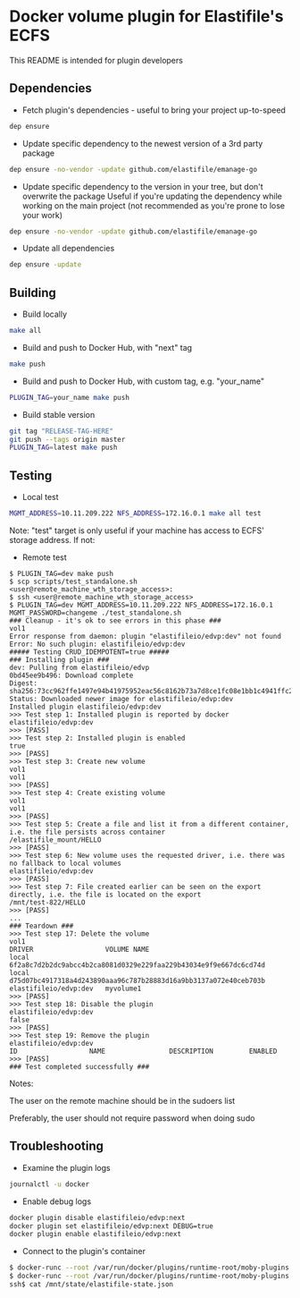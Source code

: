 # Docker volume plugin for Elastifile's ECFS

This README is intended for plugin developers

## Dependencies

* Fetch plugin's dependencies - useful to bring your project up-to-speed
```bash
dep ensure
```

* Update specific dependency to the newest version of a 3rd party package
```bash
dep ensure -no-vendor -update github.com/elastifile/emanage-go
```

* Update specific dependency to the version in your tree, but don't overwrite the package
Useful if you're updating the dependency while working on the main project (not recommended as you're prone to lose your work)
```bash
dep ensure -no-vendor -update github.com/elastifile/emanage-go
```

* Update all dependencies
```bash
dep ensure -update
```

## Building

* Build locally
```bash
make all
```

* Build and push to Docker Hub, with "next" tag
```bash
make push
```

* Build and push to Docker Hub, with custom tag, e.g. "your_name"
```bash
PLUGIN_TAG=your_name make push
```

* Build stable version
```bash
git tag "RELEASE-TAG-HERE"
git push --tags origin master
PLUGIN_TAG=latest make push
```

## Testing
* Local test
```bash
MGMT_ADDRESS=10.11.209.222 NFS_ADDRESS=172.16.0.1 make all test
```
Note: "test" target is only useful if your machine has access to ECFS' storage address. If not:

* Remote test
```
$ PLUGIN_TAG=dev make push
$ scp scripts/test_standalone.sh <user@remote_machine_wth_storage_access>:
$ ssh <user@remote_machine_wth_storage_access>
$ PLUGIN_TAG=dev MGMT_ADDRESS=10.11.209.222 NFS_ADDRESS=172.16.0.1 MGMT_PASSWORD=changeme ./test_standalone.sh 
### Cleanup - it's ok to see errors in this phase ###
vol1
Error response from daemon: plugin "elastifileio/edvp:dev" not found
Error: No such plugin: elastifileio/edvp:dev
##### Testing CRUD_IDEMPOTENT=true #####
### Installing plugin ###
dev: Pulling from elastifileio/edvp
0bd45ee9b496: Download complete
Digest: sha256:73cc962ffe1497e94b41975952eac56c8162b73a7d8ce1fc08e1bb1c4941ffc2
Status: Downloaded newer image for elastifileio/edvp:dev
Installed plugin elastifileio/edvp:dev
>>> Test step 1: Installed plugin is reported by docker
elastifileio/edvp:dev
>>> [PASS]
>>> Test step 2: Installed plugin is enabled
true
>>> [PASS]
>>> Test step 3: Create new volume
vol1
vol1
>>> [PASS]
>>> Test step 4: Create existing volume
vol1
vol1
>>> [PASS]
>>> Test step 5: Create a file and list it from a different container, i.e. the file persists across container
/elastifile_mount/HELLO
>>> [PASS]
>>> Test step 6: New volume uses the requested driver, i.e. there was no fallback to local volumes
elastifileio/edvp:dev
>>> [PASS]
>>> Test step 7: File created earlier can be seen on the export directly, i.e. the file is located on the export
/mnt/test-822/HELLO
>>> [PASS]
...
### Teardown ###
>>> Test step 17: Delete the volume
vol1
DRIVER                  VOLUME NAME
local                   6f2a8c7d2b2dc9abcc4b2ca8081d0329e229faa229b43034e9f9e667dc6cd74d
local                   d75d07bc4917318a4d243890aaa96c787b28883d16a9bb3137a072e40ceb703b
elastifileio/edvp:dev   myvolume1
>>> [PASS]
>>> Test step 18: Disable the plugin
elastifileio/edvp:dev
false
>>> [PASS]
>>> Test step 19: Remove the plugin
elastifileio/edvp:dev
ID                  NAME                DESCRIPTION         ENABLED
>>> [PASS]
### Test completed successfully ###
```
Notes:

The user on the remote machine should be in the sudoers list

Preferably, the user should not require password when doing sudo 

## Troubleshooting
* Examine the plugin logs
```bash
journalctl -u docker
```

* Enable debug logs
```bash
docker plugin disable elastifileio/edvp:next
docker plugin set elastifileio/edvp:next DEBUG=true
docker plugin enable elastifileio/edvp:next
```

* Connect to the plugin's container
```bash
$ docker-runc --root /var/run/docker/plugins/runtime-root/moby-plugins list
$ docker-runc --root /var/run/docker/plugins/runtime-root/moby-plugins exec -t <id> sh
ssh$ cat /mnt/state/elastifile-state.json
```
